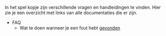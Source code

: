 In het spel kopje zijn verschillende vragen en handleidingen te vinden. Hier zie je een overzicht met links van alle documentaties die er zijn.<br/>
- FAQ
    - Wat te doen wanneer je een fout hebt [gevonden](FAQ/Fout_gevonden.md)
    
